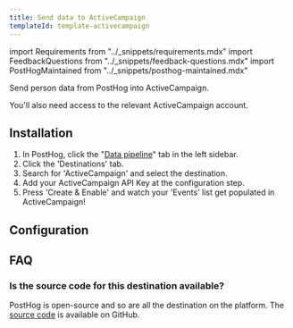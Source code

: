 ```yaml
---
title: Send data to ActiveCampaign
templateId: template-activecampaign
---
```


import Requirements from "../_snippets/requirements.mdx"
import FeedbackQuestions from "../_snippets/feedback-questions.mdx"
import PostHogMaintained from "../_snippets/posthog-maintained.mdx"

Send person data from PostHog into ActiveCampaign.

<Requirements />

You'll also need access to the relevant ActiveCampaign account.

## Installation

1. In PostHog, click the "[Data pipeline](https://us.posthog.com/pipeline/overview)" tab in the left sidebar.
2. Click the 'Destinations' tab.
3. Search for 'ActiveCampaign' and select the destination.
4. Add your ActiveCampaign API Key at the configuration step.
5. Press 'Create & Enable' and watch your 'Events' list get populated in ActiveCampaign!

<HideOnCDPIndex>

## Configuration

<TemplateParameters />

## FAQ

### Is the source code for this destination available?

PostHog is open-source and so are all the destination on the platform. The [source code](https://github.com/PostHog/posthog/blob/master/posthog/cdp/templates/activecampaign/template_activecampaign.py) is available on GitHub.

<PostHogMaintained />

<FeedbackQuestions />

</HideOnCDPIndex>